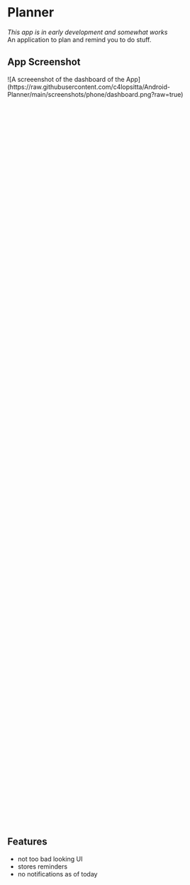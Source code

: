 # Planner
*This app is in early development and somewhat works*<br />
An application to plan and remind you to do stuff.

## App Screenshot
<div style="height: 42vh;">
    ![A screeenshot of the dashboard of the App](https://raw.githubusercontent.com/c4lopsitta/Android-Planner/main/screenshots/phone/dashboard.png?raw=true)
</div>

## Features
- not too bad looking UI
- stores reminders
- no notifications as of today
